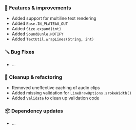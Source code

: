 ### 🚀 Features & improvements

- Added support for multiline text rendering
- Added `Ease.IN_PLATEAU_OUT`
- Added `Size.expand(int)`
- Added `SoundBunle.NOTIFY`
- Added `TextUtil.wrapLines(String, int)`

### 🪛 Bug Fixes

- ...

### 🧽 Cleanup & refactoring

- Removed uneffective caching of audio clips
- Added missing validation for `LineDrawOptions.srokeWidth()`
- Added `Validate` to clean up validation code

### 📦 Dependency updates

- ...